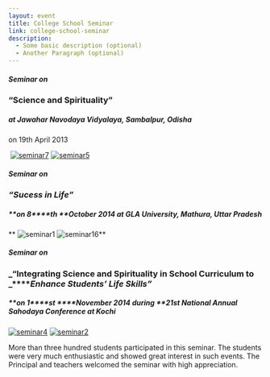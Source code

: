 ```yaml
---
layout: event
title: College School Seminar
link: college-school-seminar
description:
  - Some basic description (optional)
  - Another Paragraph (optional)
---
```


##### Seminar on

### **“Science and Spirituality”**

##### at Jawahar Navodaya Vidyalaya, Sambalpur, Odisha
on 19th April 2013

 [![seminar7](http://i2.wp.com/test.binstitute.org/wp-content/uploads/2015/04/seminar7.jpg?zoom=2&resize=288%2C192)](http://i2.wp.com/test.binstitute.org/wp-content/uploads/2015/04/seminar7.jpg) [![seminar5](http://i0.wp.com/test.binstitute.org/wp-content/uploads/2015/04/seminar5.jpg?zoom=2&resize=288%2C192)](http://i0.wp.com/test.binstitute.org/wp-content/uploads/2015/04/seminar5.jpg)

[](http://i0.wp.com/test.binstitute.org/wp-content/uploads/2015/04/seminar5.jpg)

##### Seminar on

### **_“Sucess in Life”_**

##### **on 8****th ****October 2014 at GLA University, Mathura, Uttar Pradesh**

** ![seminar1](http://i2.wp.com/test.binstitute.org/wp-content/uploads/2015/04/seminar1.jpg?zoom=2&resize=260%2C173) ![seminar16](http://i0.wp.com/test.binstitute.org/wp-content/uploads/2015/04/seminar16.jpg?zoom=2&resize=225%2C175)**

##### **Seminar on**

### **_“Integrating Science and Spirituality in School Curriculum to _****_Enhance Students’ Life Skills”_**

##### **on 1****st ****November 2014 during ****21st National Annual Sahodaya Conference at Kochi**

[![seminar4](http://i2.wp.com/test.binstitute.org/wp-content/uploads/2015/04/seminar4.jpg?zoom=2&resize=252%2C168)](http://i2.wp.com/test.binstitute.org/wp-content/uploads/2015/04/seminar4.jpg) [![seminar2](http://i2.wp.com/test.binstitute.org/wp-content/uploads/2015/04/seminar2.jpg?zoom=2&resize=260%2C173)](http://i2.wp.com/test.binstitute.org/wp-content/uploads/2015/04/seminar2.jpg)

More than three hundred students participated in this seminar. The students were very much enthusiastic and showed great interest in such events.
The Principal and teachers welcomed the seminar with high appreciation.
